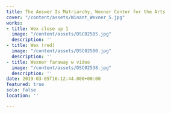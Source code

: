 ```yaml
---
title: The Answer Is Matriarchy, Wexner Center for the Arts
cover: "/content/assets/Winant_Wexner_5.jpg"
works:
- title: Wex close up 1
  image: "/content/assets/DSC02585.jpg"
  description: ''
- title: Wex (red)
  image: "/content/assets/DSC02580.jpg"
  description: ''
- title: Wexner faraway w video
  image: "/content/assets/DSC02538.jpg"
  description: ''
date: 2019-03-05T16:12:44.000+00:00
featured: true
solo: false
location: ''

---
```

